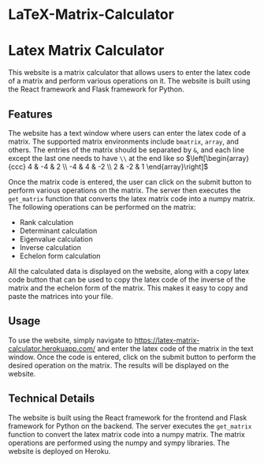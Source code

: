 # LaTeX-Matrix-Calculator

# Latex Matrix Calculator

This website is a matrix calculator that allows users to enter the latex code of a matrix and perform various operations on it. The website is built using the React framework and Flask framework for Python.

## Features

The website has a text window where users can enter the latex code of a matrix. The supported matrix environments include `bmatrix`, `array`, and others. The entries of the matrix should be separated by `&`, and each line except the last one needs to have `\\` at the end like so
$\left[\begin{array}{ccc}
4 & -4 & 2 \\
-4 & 4 & -2 \\
2 & -2 & 1
\end{array}\right]$

Once the matrix code is entered, the user can click on the submit button to perform various operations on the matrix. The server then executes the `get_matrix` function that converts the latex matrix code into a numpy matrix. The following operations can be performed on the matrix:

- Rank calculation
- Determinant calculation
- Eigenvalue calculation
- Inverse calculation
- Echelon form calculation

All the calculated data is displayed on the website, along with a copy latex code button that can be used to copy the latex code of the inverse of the matrix and the echelon form of the matrix. This makes it easy to copy and paste the matrices into your file.

## Usage

To use the website, simply navigate to https://latex-matrix-calculator.herokuapp.com/ and enter the latex code of the matrix in the text window. Once the code is entered, click on the submit button to perform the desired operation on the matrix. The results will be displayed on the website.

## Technical Details

The website is built using the React framework for the frontend and Flask framework for Python on the backend. The server executes the `get_matrix` function to convert the latex matrix code into a numpy matrix. The matrix operations are performed using the numpy and sympy libraries. The website is deployed on Heroku.
